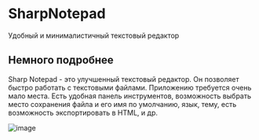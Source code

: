 # SharpNotepad
Удобный и минималистичный текстовый редактор

## Немного подробнее
Sharp Notepad - это улучшенный текстовый редактор. Он позволяет быстро работать с текстовыми файлами.
Приложению требуется очень мало места.
Есть удобная панель инструментов, возможность выбрать место сохранения файла и его имя по умолчанию, язык, тему, есть возможность экспортировать в HTML, и др.

![image](https://user-images.githubusercontent.com/85738488/167711167-3103d650-27bf-4a9c-a8f4-391e45c06a8e.png)
